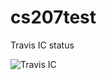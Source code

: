 # cs207test



<p align="left">
  <p> Travis IC status </p>
  <img src="https://travis-ci.org/SelinaWu/cs207test.svg?branch=master" title="Travis IC">
</p>
